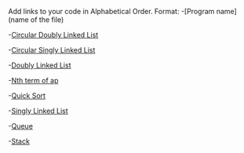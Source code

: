 Add links to your code in Alphabetical Order.
Format: -[Program name](name of the file)

-[Circular Doubly Linked List](CircularDList.java)

-[Circular Singly Linked List](CircularSList.java)

-[Doubly Linked List](DList.java)

-[Nth term of ap](nth_term_of_ap.java)

-[Quick Sort](quick_sort.java)

-[Singly Linked List](SList.java)

-[Queue](Queue.java)

-[Stack](Stack.java)
